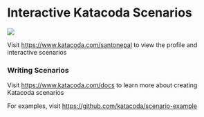 # Interactive Katacoda Scenarios

[![](http://shields.katacoda.com/katacoda/santonepal/count.svg)](https://www.katacoda.com/santonepal "Get your profile on Katacoda.com")

Visit https://www.katacoda.com/santonepal to view the profile and interactive scenarios

### Writing Scenarios
Visit https://www.katacoda.com/docs to learn more about creating Katacoda scenarios

For examples, visit https://github.com/katacoda/scenario-example
